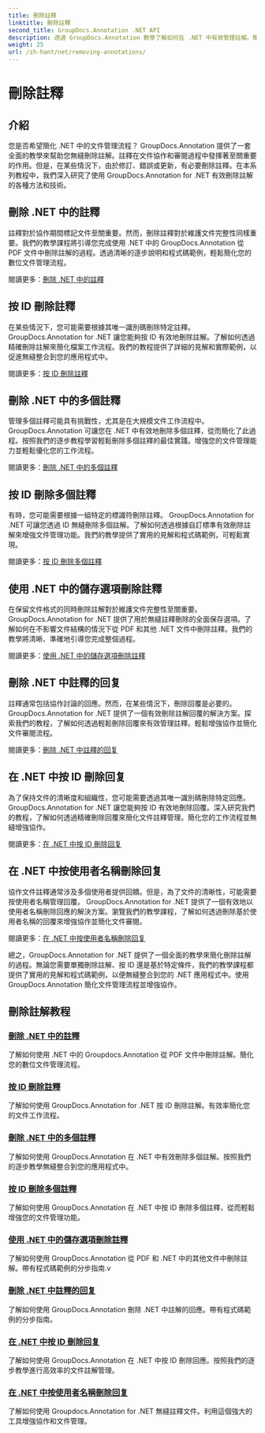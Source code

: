 ```yaml
---
title: 刪除註釋
linktitle: 刪除註釋
second_title: GroupDocs.Annotation .NET API
description: 透過 GroupDocs.Annotation 教學了解如何在 .NET 中有效管理註解。簡化您的文件工作流程並無縫增強協作。
weight: 25
url: /zh-hant/net/removing-annotations/
---
```


# 刪除註釋

## 介紹

您是否希望簡化 .NET 中的文件管理流程？ GroupDocs.Annotation 提供了一套全面的教學來幫助您無縫刪除註解。註釋在文件協作和審閱過程中發揮著至關重要的作用。但是，在某些情況下，由於修訂、錯誤或更新，有必要刪除註釋。在本系列教程中，我們深入研究了使用 GroupDocs.Annotation for .NET 有效刪除註解的各種方法和技術。

## 刪除 .NET 中的註釋
註釋對於協作期間標記文件至關重要。然而，刪除註釋對於維護文件完整性同樣重要。我們的教學課程將引導您完成使用 .NET 中的 GroupDocs.Annotation 從 PDF 文件中刪除註解的過程。透過清晰的逐步說明和程式碼範例，輕鬆簡化您的數位文件管理流程。

閱讀更多：[刪除 .NET 中的註釋](./remove-annotations/)

## 按 ID 刪除註釋
在某些情況下，您可能需要根據其唯一識別碼刪除特定註釋。 GroupDocs.Annotation for .NET 讓您能夠按 ID 有效地刪除註解。了解如何透過精確刪除註解來簡化檔案工作流程。我們的教程提供了詳細的見解和實際範例，以促進無縫整合到您的應用程式中。

閱讀更多：[按 ID 刪除註釋](./remove-annotations-by-id/)

## 刪除 .NET 中的多個註釋
管理多個註釋可能具有挑戰性，尤其是在大規模文件工作流程中。 GroupDocs.Annotation 可讓您在 .NET 中有效地刪除多個註釋，從而簡化了此過程。按照我們的逐步教程學習輕鬆刪除多個註釋的最佳實踐。增強您的文件管理能力並輕鬆優化您的工作流程。

閱讀更多：[刪除 .NET 中的多個註釋](./remove-multiple-annotations/)

## 按 ID 刪除多個註釋
有時，您可能需要根據一組特定的標識符刪除註釋。 GroupDocs.Annotation for .NET 可讓您透過 ID 無縫刪除多個註解。了解如何透過根據自訂標準有效刪除註解來增強文件管理功能。我們的教學提供了實用的見解和程式碼範例，可輕鬆實現。

閱讀更多：[按 ID 刪除多個註釋](./remove-multiple-annotations-by-ids/)

## 使用 .NET 中的儲存選項刪除註釋
在保留文件格式的同時刪除註解對於維護文件完整性至關重要。 GroupDocs.Annotation for .NET 提供了用於無縫註釋刪除的全面保存選項。了解如何在不影響文件結構的情況下從 PDF 和其他 .NET 文件中刪除註釋。我們的教學將清晰、準確地引導您完成整個過程。

閱讀更多：[使用 .NET 中的儲存選項刪除註釋](./remove-annotations-using-save-options/)

## 刪除 .NET 中註釋的回复
註釋通常包括協作討論的回應。然而，在某些情況下，刪除回覆是必要的。 GroupDocs.Annotation for .NET 提供了一個有效刪除註解回覆的解決方案。探索我們的教程，了解如何透過輕鬆刪除回覆來有效管理註釋。輕鬆增強協作並簡化文件審閱流程。

閱讀更多：[刪除 .NET 中註釋的回复](./remove-replies-to-annotations/)

## 在 .NET 中按 ID 刪除回复
為了保持文件的清晰度和組織性，您可能需要透過其唯一識別碼刪除特定回應。 GroupDocs.Annotation for .NET 讓您能夠按 ID 有效地刪除回覆。深入研究我們的教程，了解如何透過精確刪除回覆來簡化文件註釋管理。簡化您的工作流程並無縫增強協作。

閱讀更多：[在 .NET 中按 ID 刪除回复](./remove-replies-by-id/)

## 在 .NET 中按使用者名稱刪除回复
協作文件註釋通常涉及多個使用者提供回饋。但是，為了文件的清晰性，可能需要按使用者名稱管理回覆。 GroupDocs.Annotation for .NET 提供了一個有效地以使用者名稱刪除回應的解決方案。瀏覽我們的教學課程，了解如何透過刪除基於使用者名稱的回覆來增強協作並簡化文件審閱。

閱讀更多：[在 .NET 中按使用者名稱刪除回复](./remove-replies-by-username/)

總之，GroupDocs.Annotation for .NET 提供了一個全面的教學來簡化刪除註解的過程。無論您需要單獨刪除註解、按 ID 還是基於特定條件，我們的教學課程都提供了實用的見解和程式碼範例，以便無縫整合到您的 .NET 應用程式中。使用 GroupDocs.Annotation 簡化文件管理流程並增強協作。
## 刪除註解教程
### [刪除 .NET 中的註釋](./remove-annotations/)
了解如何使用 .NET 中的 Groupdocs.Annotation 從 PDF 文件中刪除註解。簡化您的數位文件管理流程。
### [按 ID 刪除註釋](./remove-annotations-by-id/)
了解如何使用 GroupDocs.Annotation for .NET 按 ID 刪除註解。有效率簡化您的文件工作流程。
### [刪除 .NET 中的多個註釋](./remove-multiple-annotations/)
了解如何使用 GroupDocs.Annotation 在 .NET 中有效刪除多個註解。按照我們的逐步教學無縫整合到您的應用程式中。
### [按 ID 刪除多個註釋](./remove-multiple-annotations-by-ids/)
了解如何使用 GroupDocs.Annotation 在 .NET 中按 ID 刪除多個註釋，從而輕鬆增強您的文件管理功能。
### [使用 .NET 中的儲存選項刪除註釋](./remove-annotations-using-save-options/)
了解如何使用 GroupDocs.Annotation 從 PDF 和 .NET 中的其他文件中刪除註解。帶有程式碼範例的分步指南.v
### [刪除 .NET 中註釋的回复](./remove-replies-to-annotations/)
了解如何使用 GroupDocs.Annotation 刪除 .NET 中註解的回應。帶有程式碼範例的分步指南。
### [在 .NET 中按 ID 刪除回复](./remove-replies-by-id/)
了解如何使用 GroupDocs.Annotation 在 .NET 中按 ID 刪除回應。按照我們的逐步教學進行高效率的文件註解管理。
### [在 .NET 中按使用者名稱刪除回复](./remove-replies-by-username/)
了解如何使用 Groupdocs.Annotation for .NET 無縫註釋文件。利用這個強大的工具增強協作和文件管理。